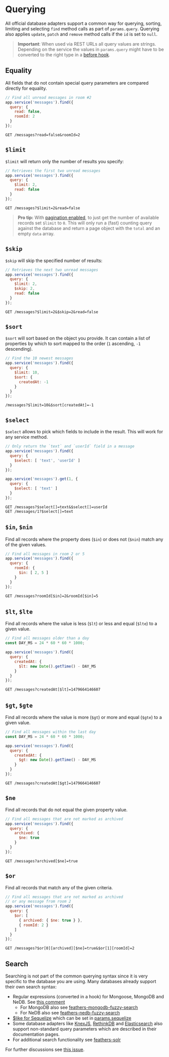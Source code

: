 # Querying

All official database adapters support a common way for querying, sorting, limiting and selecting `find` method calls as part of `params.query`. Querying also applies `update`, `patch` and `remove` method calls if the `id` is set to `null`.

> **Important**: When used via REST URLs all query values are strings. Depending on the service the values in `params.query` might have to be converted to the right type in a [before hook](../hooks.md).

## Equality

All fields that do not contain special query parameters are compared directly for equality.

```js
// Find all unread messages in room #2
app.service('messages').find({
  query: {
    read: false,
    roomId: 2
  }
});
```

```
GET /messages?read=false&roomId=2
```

## `$limit`

`$limit` will return only the number of results you specify:

```js
// Retrieves the first two unread messages
app.service('messages').find({
  query: {
    $limit: 2,
    read: false
  }
});
```

```
GET /messages?$limit=2&read=false
```

> **Pro tip:** With [pagination enabled](common.md#pagination), to just get the number of available records set `$limit` to `0`. This will only run a (fast) counting query against the database and return a page object with the `total` and an empty `data` array.

## `$skip`

`$skip` will skip the specified number of results:

```js
// Retrieves the next two unread messages
app.service('messages').find({
  query: {
    $limit: 2,
    $skip: 2,
    read: false
  }
});
```

```
GET /messages?$limit=2&$skip=2&read=false
```

## `$sort`

`$sort` will sort based on the object you provide. It can contain a list of properties by which to sort mapped to the order (`1` ascending, `-1` descending).


```js
// Find the 10 newest messages
app.service('messages').find({
  query: {
    $limit: 10,
    $sort: {
      createdAt: -1
    }
  }
});
```

```
/messages?$limit=10&$sort[createdAt]=-1
```

## `$select`

`$select` allows to pick which fields to include in the result. This will work for any service method.

```js
// Only return the `text` and `userId` field in a message
app.service('messages').find({
  query: {
    $select: [ 'text', 'userId' ]
  }
});

app.service('messages').get(1, {
  query: {
    $select: [ 'text' ]
  }
});
```

```
GET /messages?$select[]=text&$select[]=userId
GET /messages/1?$select[]=text
```

## `$in`, `$nin`

Find all records where the property does (`$in`) or does not (`$nin`) match any of the given values. 

```js
// Find all messages in room 2 or 5
app.service('messages').find({
  query: {
    roomId: {
      $in: [ 2, 5 ]
    }
  }
});
```

```
GET /messages?roomId[$in]=2&roomId[$in]=5
```

## `$lt`, `$lte`

Find all records where the value is less (`$lt`) or less and equal (`$lte`) to a given value. 

```js
// Find all messages older than a day
const DAY_MS = 24 * 60 * 60 * 1000;

app.service('messages').find({
  query: {
    createdAt: {
      $lt: new Date().getTime() - DAY_MS
    }
  }
});
```

```
GET /messages?createdAt[$lt]=1479664146607
```

## `$gt`, `$gte`

Find all records where the value is more (`$gt`) or more and equal (`$gte`) to a given value. 

```js
// Find all messages within the last day
const DAY_MS = 24 * 60 * 60 * 1000;

app.service('messages').find({
  query: {
    createdAt: {
      $gt: new Date().getTime() - DAY_MS
    }
  }
});
```

```
GET /messages?createdAt[$gt]=1479664146607
```

## `$ne`

Find all records that do not equal the given property value.

```js
// Find all messages that are not marked as archived
app.service('messages').find({
  query: {
    archived: {
      $ne: true
    }
  }
});
```

```
GET /messages?archived[$ne]=true
```

## `$or`

Find all records that match any of the given criteria.

```js
// Find all messages that are not marked as archived
// or any message from room 2
app.service('messages').find({
  query: {
    $or: [
      { archived: { $ne: true } },
      { roomId: 2 }
    ]
  }
});
```

```
GET /messages?$or[0][archived][$ne]=true&$or[1][roomId]=2
```

## Search

Searching is not part of the common querying syntax since it is very specific to the database you are using. Many databases already support their own search syntax:

- Regular expressions (converted in a hook) for Mongoose, MongoDB and NeDB. See [this comment](https://github.com/docs-dev/feathers/issues/334#issuecomment-234432108)
  - For MongoDB also see [feathers-mongodb-fuzzy-search](https://www.npmjs.com/package/feathers-mongodb-fuzzy-search)
  - For NeDB also see [feathers-nedb-fuzzy-search](https://www.npmjs.com/package/feathers-nedb-fuzzy-search)
- [$like for Sequelize](http://docs.sequelizejs.com/en/latest/docs/querying/) which can be set in [params.sequelize](https://github.com/docs-dev-ecosystem/feathers-sequelize#paramssequelize)
- Some database adapters like [KnexJS](https://github.com/docs-dev-ecosystem/feathers-knex), [RethinkDB](https://github.com/docs-dev-ecosystem/feathers-rethinkdb) and [Elasticsearch](https://github.com/docs-dev-ecosystem/feathers-elasticsearch) also support non-standard query parameters which are described in their documentation pages.
- For additional search functionality see [feathers-solr](https://www.npmjs.com/package/feathers-solr)

For further discussions see [this issue](https://github.com/docs-dev/feathers/issues/334).

